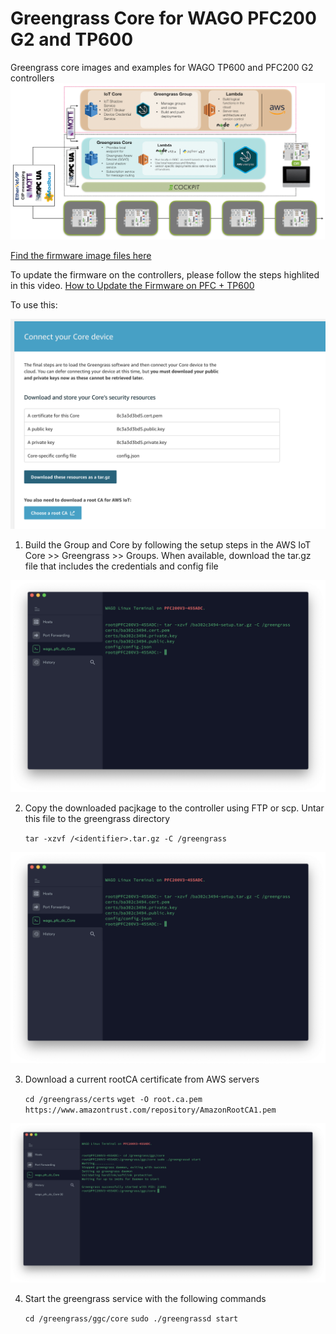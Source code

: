 [1]: https://www.dropbox.com/sh/agx15xqa4kw8kwb/AAAELJxQZjbPbZTgWzb74xiza?dl=0
[2]: https://www.youtube.com/watch?v=6CxdrmHIIMo

# Greengrass Core for WAGO PFC200 G2 and TP600

Greengrass core images and examples for WAGO TP600 and PFC200 G2 controllers
![Image of GGC creation](./images/image1.png)

[Find the firmware image files here][1]

To update the firmware on the controllers, please follow the steps highlited in this video.
[How to Update the Firmware on PFC + TP600][2]

To use this:

![Image of GGC creation](./images/image2.png)

1. Build the Group and Core by following the setup steps in the AWS IoT Core >> Greengrass >> Groups.  When available, download the tar.gz file that includes the credentials and config file

![Extract the credentials and config to the /greengrass directory](./images/image3.png)

2. Copy the downloaded pacjkage to the controller using FTP or scp.  Untar this file to the greengrass directory
    
    `tar -xzvf /<identifier>.tar.gz -C /greengrass`

![Image of GGC creation](./images/image3.png)

3. Download a current rootCA certificate from AWS servers
    
    `cd /greengrass/certs`
    `wget -O root.ca.pem https://www.amazontrust.com/repository/AmazonRootCA1.pem`

![Image of GGC creation](./images/image5.png)

4. Start the greengrass service with the following commands
    
    `cd /greengrass/ggc/core`
    `sudo ./greengrassd start`
